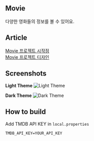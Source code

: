 ## Movie
다양한 영화들의 정보를 볼 수 있어요.

## Article
[Movie 프로젝트 시작점](https://jik3410.tistory.com/1)  
[Movie 프로젝트 디자인](https://jik3410.tistory.com/2)

## Screenshots
**Light Theme**
![Light Theme](https://github.com/jhg3410/Movie/assets/80373033/245b2c0c-5c74-4724-92a9-0d2bf40a47e2)

**Dark Theme**
![Dark Theme](https://github.com/jhg3410/Movie/assets/80373033/79eb8a8e-a453-497f-ad18-b17554d9f666)

## How to build
Add TMDB API KEY in `local.properties` 
```
TMDB_API_KEY=YOUR_API_KEY
```
